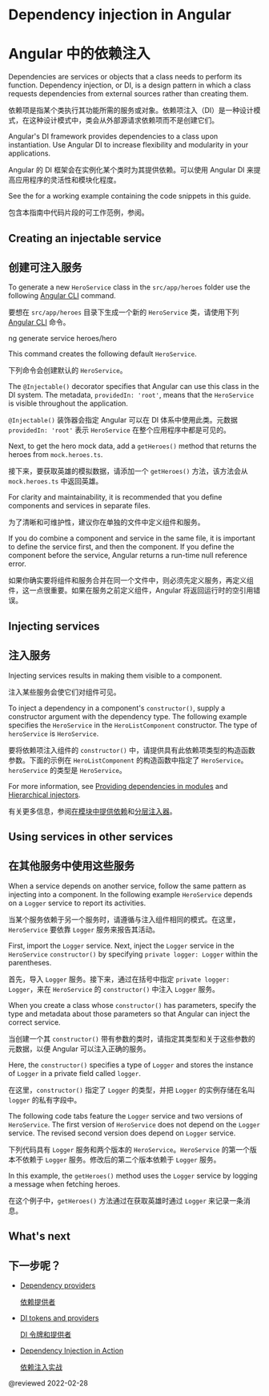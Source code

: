 # Dependency injection in Angular

# Angular 中的依赖注入

Dependencies are services or objects that a class needs to perform its function.
Dependency injection, or DI, is a design pattern in which a class requests dependencies from external sources rather than creating them.

依赖项是指某个类执行其功能所需的服务或对象。依赖项注入（DI）是一种设计模式，在这种设计模式中，类会从外部源请求依赖项而不是创建它们。

Angular's DI framework provides dependencies to a class upon instantiation.
Use Angular DI to increase flexibility and modularity in your applications.

Angular 的 DI 框架会在实例化某个类时为其提供依赖。可以使用 Angular DI 来提高应用程序的灵活性和模块化程度。

<div class="alert is-helpful">

See the <live-example></live-example> for a working example containing the code snippets in this guide.

包含本指南中代码片段的可工作范例，参阅<live-example></live-example>。

</div>

## Creating an injectable service

## 创建可注入服务

To generate a new `HeroService` class in the `src/app/heroes` folder use the following [Angular CLI](cli) command.

要想在 `src/app/heroes` 目录下生成一个新的 `HeroService` 类，请使用下列 [Angular CLI](cli) 命令。

<code-example format="shell" language="shell">

ng generate service heroes/hero

</code-example>

This command creates the following default `HeroService`.

下列命令会创建默认的 `HeroService`。

<code-example header="src/app/heroes/hero.service.ts (CLI-generated)" path="dependency-injection/src/app/heroes/hero.service.0.ts"></code-example>

The `@Injectable()` decorator specifies that Angular can use this class in the DI system.
The metadata, `providedIn: 'root'`, means that the `HeroService` is visible throughout the application.

`@Injectable()` 装饰器会指定 Angular 可以在 DI 体系中使用此类。元数据 `providedIn: 'root'` 表示 `HeroService` 在整个应用程序中都是可见的。

Next, to get the hero mock data, add a `getHeroes()` method that returns the heroes from `mock.heroes.ts`.

接下来，要获取英雄的模拟数据，请添加一个 `getHeroes()` 方法，该方法会从 `mock.heroes.ts` 中返回英雄。

<code-example header="src/app/heroes/hero.service.ts" path="dependency-injection/src/app/heroes/hero.service.3.ts"></code-example>

For clarity and maintainability, it is recommended that you define components and services in separate files.

为了清晰和可维护性，建议你在单独的文件中定义组件和服务。

If you do combine a component and service in the same file, it is important to define the service first, and then the component.
If you define the component before the service, Angular returns a run-time null reference error.

如果你确实要将组件和服务合并在同一个文件中，则必须先定义服务，再定义组件，这一点很重要。如果在服务之前定义组件，Angular 将返回运行时的空引用错误。

<a id="injector-config"></a>
<a id="bootstrap"></a>

## Injecting services

## 注入服务

Injecting services results in making them visible to a component.

注入某些服务会使它们对组件可见。

To inject a dependency in a component's `constructor()`, supply a constructor argument with the dependency type.
The following example specifies the `HeroService` in the `HeroListComponent` constructor.
The type of `heroService` is `HeroService`.

要将依赖项注入组件的 `constructor()` 中，请提供具有此依赖项类型的构造函数参数。下面的示例在 `HeroListComponent` 的构造函数中指定了 `HeroService`。`heroService` 的类型是 `HeroService`。

<code-example header="src/app/heroes/hero-list.component (constructor signature)" path="dependency-injection/src/app/heroes/hero-list.component.ts"
region="ctor-signature"></code-example>

For more information, see [Providing dependencies in modules](guide/providers) and [Hierarchical injectors](guide/hierarchical-dependency-injection).

有关更多信息，参阅[在模块中提供依赖](guide/providers)和[分层注入器](guide/hierarchical-dependency-injection)。

<a id="service-needs-service"></a>

## Using services in other services

## 在其他服务中使用这些服务

When a service depends on another service, follow the same pattern as injecting into a component.
In the following example `HeroService` depends on a `Logger` service to report its activities.

当某个服务依赖于另一个服务时，请遵循与注入组件相同的模式。在这里，`HeroService` 要依靠 `Logger` 服务来报告其活动。

First, import the `Logger` service.
Next, inject the `Logger` service in the `HeroService` `constructor()` by specifying `private logger: Logger` within the parentheses.

首先，导入 `Logger` 服务。接下来，通过在括号中指定 `private logger: Logger`，来在 `HeroService` 的 `constructor()` 中注入 `Logger` 服务。

When you create a class whose `constructor()` has parameters, specify the type and metadata about those parameters so that Angular can inject the correct service.

当创建一个其 `constructor()` 带有参数的类时，请指定其类型和关于这些参数的元数据，以便 Angular 可以注入正确的服务。

Here, the `constructor()` specifies a type of `Logger` and stores the instance of `Logger` in a private field called `logger`.

在这里，`constructor()` 指定了 `Logger` 的类型，并把 `Logger` 的实例存储在名叫 `logger` 的私有字段中。

The following code tabs feature the `Logger` service and two versions of `HeroService`.
The first version of `HeroService` does not depend on the `Logger` service.
The revised second version does depend on `Logger` service.

下列代码具有 `Logger` 服务和两个版本的 `HeroService`。`HeroService` 的第一个版本不依赖于 `Logger` 服务。修改后的第二个版本依赖于 `Logger` 服务。

<code-tabs>
    <code-pane header="src/app/heroes/hero.service (v2)" path="dependency-injection/src/app/heroes/hero.service.2.ts"></code-pane>
    <code-pane header="src/app/heroes/hero.service (v1)" path="dependency-injection/src/app/heroes/hero.service.1.ts"></code-pane>
    <code-pane header="src/app/logger.service" path="dependency-injection/src/app/logger.service.ts"></code-pane>
</code-tabs>

In this example, the `getHeroes()` method uses the `Logger` service by logging a message when fetching heroes.

在这个例子中，`getHeroes()` 方法通过在获取英雄时通过 `Logger` 来记录一条消息。

## What's next

## 下一步呢？

* [Dependency providers](guide/dependency-injection-providers)

  [依赖提供者](guide/dependency-injection-providers)

* [DI tokens and providers](guide/dependency-injection-providers)

  [DI 令牌和提供者](guide/dependency-injection-providers)

* [Dependency Injection in Action](guide/dependency-injection-in-action)

  [依赖注入实战](guide/dependency-injection-in-action)

<!-- links -->

<!-- external links -->

<!-- end links -->

@reviewed 2022-02-28